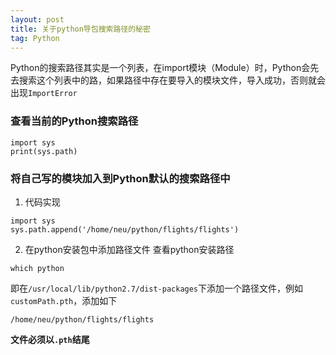 ```yaml
---
layout: post
title: 关于python导包搜索路径的秘密
tag: Python
---
```


Python的搜索路径其实是一个列表，在import模块（Module）时，Python会先去搜索这个列表中的路，如果路径中存在要导入的模块文件，导入成功，否则就会出现`ImportError`

### 查看当前的Python搜索路径
```
import sys
print(sys.path)
```
### 将自己写的模块加入到Python默认的搜索路径中
1. 代码实现
```
import sys
sys.path.append('/home/neu/python/flights/flights')
```
2. 在python安装包中添加路径文件
查看python安装路径
```
which python
```
即在`/usr/local/lib/python2.7/dist-packages`下添加一个路径文件，例如`customPath.pth`，添加如下
```
/home/neu/python/flights/flights
```
**文件必须以`.pth`结尾**